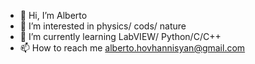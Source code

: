 - 👋 Hi, I’m Alberto
- 👀 I’m interested in physics/ cods/ nature
- 🌱 I’m currently learning LabVIEW/ Python/C/C++ 
- 📫 How to reach me alberto.hovhannisyan@gmail.com

<!---
abeto1196/abeto1196 is a ✨ special ✨ repository because its `README.md` (this file) appears on your GitHub profile.
You can click the Preview link to take a look at your changes.
--->
